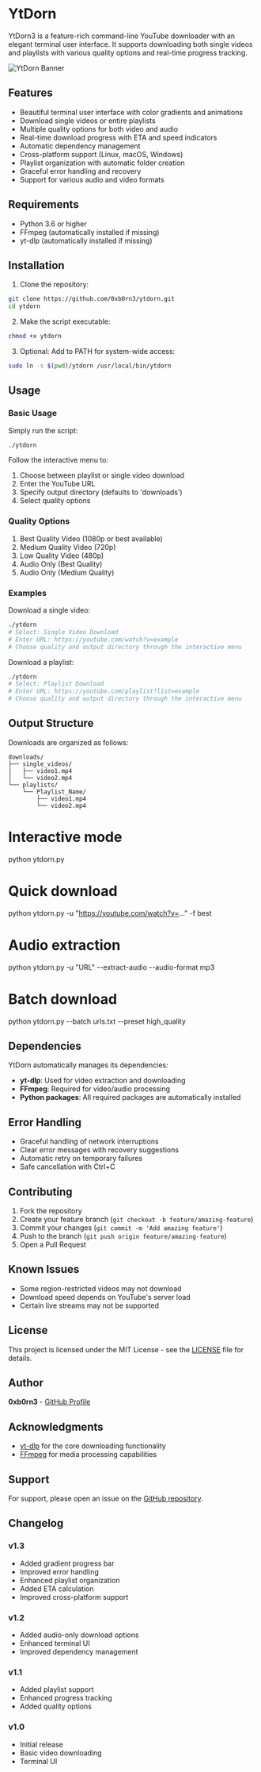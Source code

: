 # YtDorn

YtDorn3 is a feature-rich command-line YouTube downloader with an elegant terminal user interface. It supports downloading both single videos and playlists with various quality options and real-time progress tracking.

![YtDorn Banner](https://raw.githubusercontent.com/0xb0rn3/ytdorn/main/.github/banner.png)

## Features

- Beautiful terminal user interface with color gradients and animations
- Download single videos or entire playlists
- Multiple quality options for both video and audio
- Real-time download progress with ETA and speed indicators
- Automatic dependency management
- Cross-platform support (Linux, macOS, Windows)
- Playlist organization with automatic folder creation
- Graceful error handling and recovery
- Support for various audio and video formats

## Requirements

- Python 3.6 or higher
- FFmpeg (automatically installed if missing)
- yt-dlp (automatically installed if missing)

## Installation

1. Clone the repository:
```bash
git clone https://github.com/0xb0rn3/ytdorn.git
cd ytdorn
```

2. Make the script executable:
```bash
chmod +x ytdorn
```

3. Optional: Add to PATH for system-wide access:
```bash
sudo ln -s $(pwd)/ytdorn /usr/local/bin/ytdorn
```

## Usage

### Basic Usage

Simply run the script:
```bash
./ytdorn
```

Follow the interactive menu to:
1. Choose between playlist or single video download
2. Enter the YouTube URL
3. Specify output directory (defaults to 'downloads')
4. Select quality options

### Quality Options

1. Best Quality Video (1080p or best available)
2. Medium Quality Video (720p)
3. Low Quality Video (480p)
4. Audio Only (Best Quality)
5. Audio Only (Medium Quality)

### Examples

Download a single video:
```bash
./ytdorn
# Select: Single Video Download
# Enter URL: https://youtube.com/watch?v=example
# Choose quality and output directory through the interactive menu
```

Download a playlist:
```bash
./ytdorn
# Select: Playlist Download
# Enter URL: https://youtube.com/playlist?list=example
# Choose quality and output directory through the interactive menu
```

## Output Structure

Downloads are organized as follows:

```
downloads/
├── single_videos/
│   ├── video1.mp4
│   └── video2.mp4
└── playlists/
    └── Playlist_Name/
        ├── video1.mp4
        └── video2.mp4
```
# Interactive mode
python ytdorn.py

# Quick download
python ytdorn.py -u "https://youtube.com/watch?v=..." -f best

# Audio extraction
python ytdorn.py -u "URL" --extract-audio --audio-format mp3

# Batch download
python ytdorn.py --batch urls.txt --preset high_quality
## Dependencies

YtDorn automatically manages its dependencies:

- **yt-dlp**: Used for video extraction and downloading
- **FFmpeg**: Required for video/audio processing
- **Python packages**: All required packages are automatically installed

## Error Handling

- Graceful handling of network interruptions
- Clear error messages with recovery suggestions
- Automatic retry on temporary failures
- Safe cancellation with Ctrl+C

## Contributing

1. Fork the repository
2. Create your feature branch (`git checkout -b feature/amazing-feature`)
3. Commit your changes (`git commit -m 'Add amazing feature'`)
4. Push to the branch (`git push origin feature/amazing-feature`)
5. Open a Pull Request

## Known Issues

- Some region-restricted videos may not download
- Download speed depends on YouTube's server load
- Certain live streams may not be supported

## License

This project is licensed under the MIT License - see the [LICENSE](LICENSE) file for details.

## Author

**0xb0rn3** - [GitHub Profile](https://github.com/0xb0rn3)

## Acknowledgments

- [yt-dlp](https://github.com/yt-dlp/yt-dlp) for the core downloading functionality
- [FFmpeg](https://ffmpeg.org/) for media processing capabilities

## Support

For support, please open an issue on the [GitHub repository](https://github.com/0xb0rn3/ytdorn/issues).

## Changelog

### v1.3
- Added gradient progress bar
- Improved error handling
- Enhanced playlist organization
- Added ETA calculation
- Improved cross-platform support

### v1.2
- Added audio-only download options
- Enhanced terminal UI
- Improved dependency management

### v1.1
- Added playlist support
- Enhanced progress tracking
- Added quality options

### v1.0
- Initial release
- Basic video downloading
- Terminal UI
